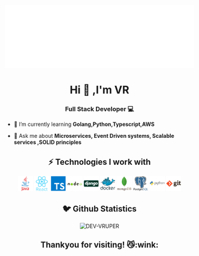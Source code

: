 

![](https://github.com/DEV-VRUPER/DEV-VRUPER/blob/main/hello.svg)

<h1 align="center">Hi 👋 ,I'm VR</h1>
<h3 align="center">Full Stack Developer 💻</h3>


<!-- 🔭 I’m currently working on backend for a local delivery app called **[Urgent]()** -->

- 🌱 I’m currently learning **Golang,Python,Typescript,AWS**

- 💬 Ask me about **Microservices, Event Driven systems, Scalable services ,SOLID principles**

<!-- - 📫 Reach out to me via twitter or email (scroll down for links). -->


<h2 align="center">⚡️ Technologies I work with</h2>
<p align="center">
   <img src="https://github.com/devicons/devicon/blob/master/icons/java/java-original-wordmark.svg" alt="java" width="40" height="40"/>
   <img src="https://github.com/devicons/devicon/raw/master/icons/react/react-original-wordmark.svg" alt="react" width="40" height="40"/> 
   <img src="https://github.com/devicons/devicon/raw/master/icons/typescript/typescript-original.svg" alt="typescript" width="40" height="40"/>
   <img src="https://github.com/devicons/devicon/raw/master/icons/nodejs/nodejs-original-wordmark.svg" alt="css" width="40" height="40"/>
   <img src="https://github.com/devicons/devicon/raw/master/icons/django/django-plain.svg" alt="django" width="40" height="40"/> 
   <img src="https://github.com/devicons/devicon/raw/master/icons/docker/docker-original-wordmark.svg" alt="docker" width="40" height="40"/> 
   <img src="https://github.com/devicons/devicon/raw/master/icons/mongodb/mongodb-original-wordmark.svg" alt="mongodb" width="40" height="40"/> 
   <img src="https://github.com/devicons/devicon/raw/master/icons/postgresql/postgresql-original-wordmark.svg" alt="mysql" width="40" height="40"/>  
   <img src="https://github.com/devicons/devicon/raw/master/icons/python/python-original-wordmark.svg" alt="python" width="40" height="40"/>  
<img src="https://github.com/devicons/devicon/raw/master/icons/git/git-original-wordmark.svg" alt="git" width="40" height="40"/>
</p>

<h2 align="center">🐦 Github Statistics </h2>
<p align="center">
<img src="https://github-readme-stats.vercel.app/api?username=DEV-VRUPER&layout=compact&hide=html&theme=merko" alt="DEV-VRUPER" />
</p>


<!--<h2 align="center">📫 Get in touch</h2>
<p align="center">
   <a target="_blank"href="https://www.linkedin.com/in/jalajgupta"><img src="https://img.shields.io/badge/linkedin-%230077B5.svg?&style=for-the-badge&logo=linkedin&logoColor=white" /></a>&nbsp;&nbsp;&nbsp;&nbsp;
  
</p> -->

<h2 align="center">Thankyou for visiting! 😼:wink:</h2>

